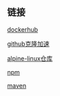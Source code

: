 ## 链接

[dockerhub]([https://hub.docker.com/](https://hub.docker.com/))

[github克隆加速](www.gitclone.com)

[alpine-linux仓库](https://pkgs.alpinelinux.org/packages)

[npm](https://www.npmjs.com/)

[maven](https://mvnrepository.com/)
